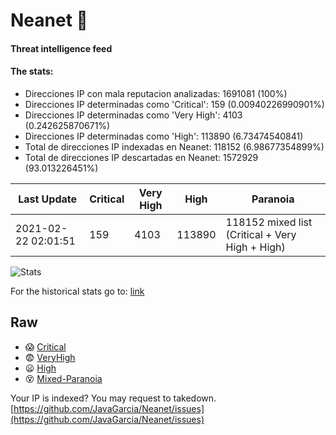 # Neanet :hocho:
#### Threat intelligence feed
#### The stats:

- Direcciones IP con mala reputacion analizadas: 1691081 (100%)
- Direcciones IP determinadas como 'Critical':  159 (0.00940226990901%)
- Direcciones IP determinadas como 'Very High':  4103 (0.242625870671%)
- Direcciones IP determinadas como 'High':  113890 (6.73474540841)
- Total de direcciones IP indexadas en Neanet:  118152 (6.98677354899%)
- Total de direcciones IP descartadas en Neanet:  1572929 (93.013226451%)

| Last Update | Critical | Very High | High | Paranoia |
| --- | --- | --- | --- | --- |
| 2021-02-22 02:01:51 | 159 | 4103 | 113890 | 118152 mixed list (Critical + Very High + High)|

![Stats](https://docs.google.com/spreadsheets/d/e/2PACX-1vSnaNMIXVabIpDJjufMlzH7poXnshF3mgd8Is1g9ytUEzVsP5my4Trn8f-xkoLLQ38xpL3HtmUexLo6/pubchart?oid=501124687&format=image)

For the historical stats go to: [link](/stats.csv)
## Raw
- :scream: [Critical](https://raw.githubusercontent.com/JavaGarcia/Neanet/master/blacklists/neanet_critical.txt)
- :fearful: [VeryHigh](https://raw.githubusercontent.com/JavaGarcia/Neanet/master/blacklists/neanet_veryHigh.txtt)
- :frowning: [High](https://raw.githubusercontent.com/JavaGarcia/Neanet/master/blacklists/neanet_high.txt)
- :dizzy_face: [Mixed-Paranoia](https://raw.githubusercontent.com/JavaGarcia/Neanet/master/blacklists/neanet_all.txt)


Your IP is indexed? You may request to takedown. [https://github.com/JavaGarcia/Neanet/issues](https://github.com/JavaGarcia/Neanet/issues)


















































































































































































































































































































































































































































































































































































































































































































































































































































































































































































































































































































































































































































































































































































































































































































































































































































































































































































































































































































































































































































































































































































































































































































































































































































































































































































































































































































































































































































































































































































































































































































































































































































































































































































































































































































































































































































































































































































































































































































































































































































































































































































































































































































































































































































































































































